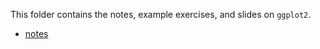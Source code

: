 This folder contains the notes, example exercises, and slides on `ggplot2`.

- [notes](https://github.com/seananderson/datawranglR/blob/master/04-ggplot2/ggplot2-notes.pdf?raw=true)
